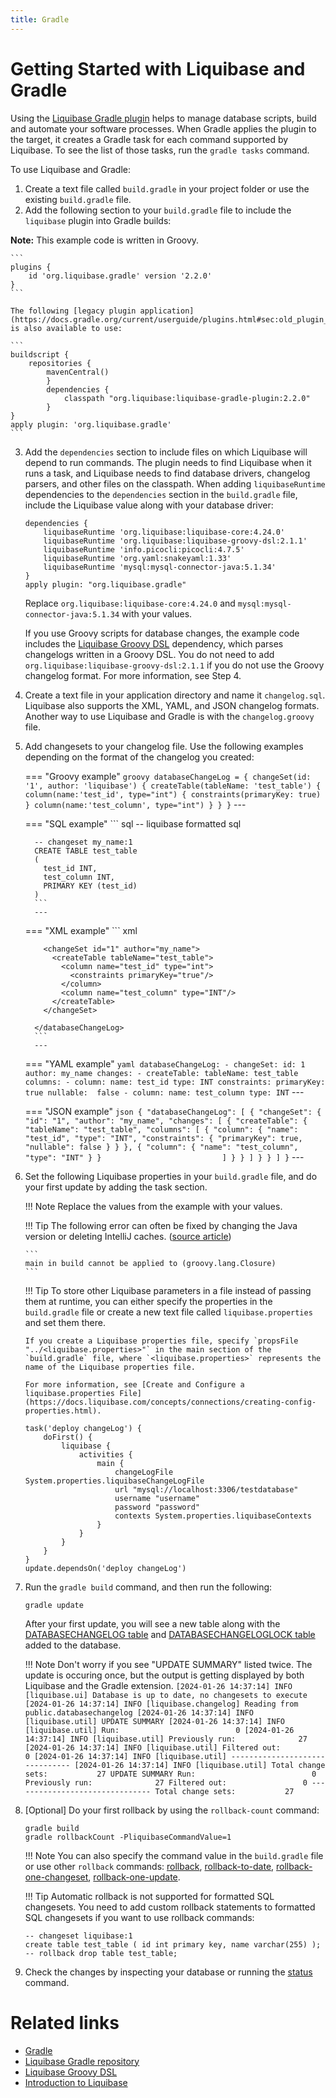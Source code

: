 ```yaml
---
title: Gradle
---
```


# Getting Started with Liquibase and Gradle

Using the [Liquibase Gradle plugin](https://github.com/liquibase/liquibase-gradle-plugin) helps to manage database scripts, build and automate your software processes. When Gradle applies the plugin to the target, it creates a Gradle task for each command supported by Liquibase. To see the list of those tasks, run the `gradle tasks` command.

To use Liquibase and Gradle:

1.  Create a text file called `build.gradle` in your project folder or use the existing `build.gradle` file.
2.  Add the following section to your `build.gradle` file to include the `liquibase` plugin into Gradle builds:

**Note:** This example code is written in Groovy.

    ```
    plugins {
        id 'org.liquibase.gradle' version '2.2.0'
    }
    ```

    The following [legacy plugin application](https://docs.gradle.org/current/userguide/plugins.html#sec:old_plugin_application) is also available to use:

    ```
    buildscript {
        repositories {
            mavenCentral()
            }
            dependencies {
                classpath "org.liquibase:liquibase-gradle-plugin:2.2.0"
            }
    }
    apply plugin: 'org.liquibase.gradle'
    ```

3.  Add the `dependencies` section to include files on which Liquibase will depend to run commands. The plugin needs to find Liquibase when it runs a task, and Liquibase needs to find database drivers, changelog parsers, and other files on the classpath. When adding `liquibaseRuntime` dependencies to the `dependencies` section in the `build.gradle` file, include the Liquibase value along with your database driver:

    ```
    dependencies {
        liquibaseRuntime 'org.liquibase:liquibase-core:4.24.0'
        liquibaseRuntime 'org.liquibase:liquibase-groovy-dsl:2.1.1'
        liquibaseRuntime 'info.picocli:picocli:4.7.5'
        liquibaseRuntime 'org.yaml:snakeyaml:1.33'
        liquibaseRuntime 'mysql:mysql-connector-java:5.1.34'
    }
    apply plugin: "org.liquibase.gradle"
    ```

    Replace `org.liquibase:liquibase-core:4.24.0` and `mysql:mysql-connector-java:5.1.34` with your values.
    
    If you use Groovy scripts for database changes, the example code includes the [Liquibase Groovy DSL](https://github.com/liquibase/liquibase-groovy-dsl) dependency, which parses changelogs written in a Groovy DSL. You do not need to add `org.liquibase:liquibase-groovy-dsl:2.1.1` if you do not use the Groovy changelog format. For more information, see Step 4.

4.  Create a text file in your application directory and name it `changelog.sql`. Liquibase also supports the XML, YAML, and JSON changelog formats. Another way to use Liquibase and Gradle is with the `changelog.groovy` file.

5.  Add changesets to your changelog file. Use the following examples depending on the format of the changelog you created:

    === "Groovy example"
         ``` groovy
         databaseChangeLog = {
            changeSet(id: '1', author: 'liquibase') {
                createTable(tableName: 'test_table') {
                    column(name:'test_id', type="int") {
                        constraints(primaryKey: true)
                    }
                    column(name:'test_column', type="int")
                }
            }
         }
         ```
         ---

    === "SQL example"
          ``` sql
          -- liquibase formatted sql

          -- changeset my_name:1
          CREATE TABLE test_table 
          (
            test_id INT, 
            test_column INT, 
            PRIMARY KEY (test_id)
          )
          ```
          ---

    === "XML example"
          ``` xml
          <?xml version="1.0" encoding="UTF-8"?>
          <databaseChangeLog
            xmlns="http://www.liquibase.org/xml/ns/dbchangelog"
            xmlns:xsi="http://www.w3.org/2001/XMLSchema-instance"
            xmlns:ext="http://www.liquibase.org/xml/ns/dbchangelog-ext"
            xmlns:pro="http://www.liquibase.org/xml/ns/pro"
            xsi:schemaLocation="http://www.liquibase.org/xml/ns/dbchangelog
              http://www.liquibase.org/xml/ns/dbchangelog/dbchangelog-latest.xsd
              http://www.liquibase.org/xml/ns/dbchangelog-ext http://www.liquibase.org/xml/ns/dbchangelog/dbchangelog-ext.xsd
              http://www.liquibase.org/xml/ns/pro http://www.liquibase.org/xml/ns/pro/liquibase-pro-latest.xsd">

            <changeSet id="1" author="my_name">
              <createTable tableName="test_table">
                <column name="test_id" type="int">
                  <constraints primaryKey="true"/>
                </column>
                <column name="test_column" type="INT"/>
              </createTable>
            </changeSet>

          </databaseChangeLog>
          ```
          ---

    === "YAML example"
          ``` yaml
          databaseChangeLog:
            - changeSet:
              id: 1
              author: my_name
              changes:
              - createTable:
                tableName: test_table
                columns:
                - column:
                  name: test_id
                    type: INT
                    constraints:
                      primaryKey:  true
                      nullable:  false
                - column:
                  name: test_column
                    type: INT
          ```
          ---

    === "JSON example"
          ``` json
          {
            "databaseChangeLog": [
              {
                "changeSet": {
                  "id": "1",
                  "author": "my_name",
                  "changes": [
                    {
                      "createTable": {
                        "tableName": "test_table",
                        "columns": [
                          {
                            "column": {
                              "name": "test_id",
                              "type": "INT",
                              "constraints": {
                                "primaryKey": true,
                                "nullable": false
                              }
                            }
                          },
                          {
                            "column": {
                              "name": "test_column",
                              "type": "INT"
                            }
                          }                          
                        ]
                      }
                    }
                  ]
                }
              }
            ]
          }
          ```
          ---

6.  Set the following Liquibase properties in your `build.gradle` file, and do your first update by adding the task section.

    !!! Note
        Replace the values from the example with your values.

    !!! Tip
        The following error can often be fixed by changing the Java version or deleting IntelliJ caches. ([source article](https://stackoverflow.com/questions/32905270/intellij-idea-and-gradle-cannot-be-applied-to-groovy-lang-closure))

        ```
        main in build cannot be applied to (groovy.lang.Closure)
        ```

    !!! Tip
        To store other Liquibase parameters in a file instead of passing them at runtime, you can either specify the properties in the `build.gradle` file or create a new text file called `liquibase.properties` and set them there.
    
        If you create a Liquibase properties file, specify `propsFile "../<liquibase.properties>"` in the main section of the `build.gradle` file, where `<liquibase.properties>` represents the name of the Liquibase properties file.
    
        For more information, see [Create and Configure a liquibase.properties File](https://docs.liquibase.com/concepts/connections/creating-config-properties.html).


    ```
    task('deploy changeLog') {
        doFirst() {
            liquibase {
                activities {
                    main {
                        changeLogFile System.properties.liquibaseChangeLogFile
                        url "mysql://localhost:3306/testdatabase"
                        username "username"
                        password "password"
                        contexts System.properties.liquibaseContexts
                    }
                }
            }
        }
    }
    update.dependsOn('deploy changeLog')
    ```

7.  Run the `gradle build` command, and then run the following:

    ```
    gradle update
    ```

    After your first update, you will see a new table along with the [DATABASECHANGELOG table](https://docs.liquibase.com/concepts/tracking-tables/databasechangelog-table.html) and [DATABASECHANGELOGLOCK table](https://docs.liquibase.com/concepts/tracking-tables/databasechangeloglock-table.html) added to the database.
    
    !!! Note
        Don't worry if you see "UPDATE SUMMARY" listed twice. The update is occuring once, but the output is getting displayed by both Liquibase and the Gradle extension.
        ```
        [2024-01-26 14:37:14] INFO [liquibase.ui] Database is up to date, no changesets to execute
        [2024-01-26 14:37:14] INFO [liquibase.changelog] Reading from public.databasechangelog
        [2024-01-26 14:37:14] INFO [liquibase.util] UPDATE SUMMARY
        [2024-01-26 14:37:14] INFO [liquibase.util] Run:                          0
        [2024-01-26 14:37:14] INFO [liquibase.util] Previously run:              27
        [2024-01-26 14:37:14] INFO [liquibase.util] Filtered out:                 0
        [2024-01-26 14:37:14] INFO [liquibase.util] -------------------------------
        [2024-01-26 14:37:14] INFO [liquibase.util] Total change sets:           27
        UPDATE SUMMARY
        Run:                          0
        Previously run:              27
        Filtered out:                 0
        -------------------------------
        Total change sets:           27
        ```

8.  \[Optional\] Do your first rollback by using the `rollback-count` command:

    ```
    gradle build
    gradle rollbackCount -PliquibaseCommandValue=1
    ```

    !!! Note
        You can also specify the command value in the `build.gradle` file or use other `rollback` commands: [rollback](https://docs.liquibase.com/commands/rollback/rollback-by-tag.htm), [rollback-to-date](https://docs.liquibase.com/commands/rollback/rollback-to-date.htm), [rollback-one-changeset](https://docs.liquibase.com/commands/rollback/rollback-one-changeset.html), [rollback-one-update](https://docs.liquibase.com/commands/rollback/rollback-one-update.html).

    !!! Tip
        Automatic rollback is not supported for formatted SQL changesets. You need to add custom rollback statements to formatted SQL changesets if you want to use rollback commands:

    ```
    -- changeset liquibase:1
    create table test_table ( id int primary key, name varchar(255) );
    -- rollback drop table test_table;
    ```

9.  Check the changes by inspecting your database or running the [status](https://docs.liquibase.com/commands/change-tracking/status.htm) command.

# Related links

*   [Gradle](https://gradle.org/)
*   [Liquibase Gradle repository](https://github.com/liquibase/liquibase-gradle-plugin)
*   [Liquibase Groovy DSL](https://github.com/liquibase/liquibase-groovy-dsl)
*   [Introduction to Liquibase](https://docs.liquibase.com/concepts/introduction-to-liquibase.html)

